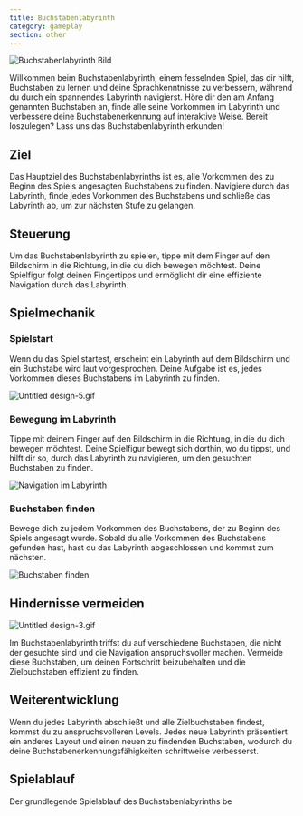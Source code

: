 ```yaml
---
title: Buchstabenlabyrinth
category: gameplay
section: other
---
```

![Buchstabenlabyrinth Bild](https://help.studycat.com/hc/article_attachments/34917832623897)

Willkommen beim Buchstabenlabyrinth, einem fesselnden Spiel, das dir hilft, Buchstaben zu lernen und deine Sprachkenntnisse zu verbessern, während du durch ein spannendes Labyrinth navigierst. Höre dir den am Anfang genannten Buchstaben an, finde alle seine Vorkommen im Labyrinth und verbessere deine Buchstabenerkennung auf interaktive Weise. Bereit loszulegen? Lass uns das Buchstabenlabyrinth erkunden!

## Ziel

Das Hauptziel des Buchstabenlabyrinths ist es, alle Vorkommen des zu Beginn des Spiels angesagten Buchstabens zu finden. Navigiere durch das Labyrinth, finde jedes Vorkommen des Buchstabens und schließe das Labyrinth ab, um zur nächsten Stufe zu gelangen.

## Steuerung

Um das Buchstabenlabyrinth zu spielen, tippe mit dem Finger auf den Bildschirm in die Richtung, in die du dich bewegen möchtest. Deine Spielfigur folgt deinen Fingertipps und ermöglicht dir eine effiziente Navigation durch das Labyrinth.

## Spielmechanik

### Spielstart

Wenn du das Spiel startest, erscheint ein Labyrinth auf dem Bildschirm und ein Buchstabe wird laut vorgesprochen. Deine Aufgabe ist es, jedes Vorkommen dieses Buchstabens im Labyrinth zu finden.

![Untitled design-5.gif](https://help.studycat.com/hc/article_attachments/35079949007769)

### Bewegung im Labyrinth

Tippe mit deinem Finger auf den Bildschirm in die Richtung, in die du dich bewegen möchtest. Deine Spielfigur bewegt sich dorthin, wo du tippst, und hilft dir so, durch das Labyrinth zu navigieren, um den gesuchten Buchstaben zu finden.

![Navigation im Labyrinth](https://help.studycat.com/hc/article_attachments/34917832629785)

### Buchstaben finden

Bewege dich zu jedem Vorkommen des Buchstabens, der zu Beginn des Spiels angesagt wurde. Sobald du alle Vorkommen des Buchstabens gefunden hast, hast du das Labyrinth abgeschlossen und kommst zum nächsten.

![Buchstaben finden](https://help.studycat.com/hc/article_attachments/34917832631321)

## Hindernisse vermeiden

![Untitled design-3.gif](https://help.studycat.com/hc/article_attachments/35076983481369)

Im Buchstabenlabyrinth triffst du auf verschiedene Buchstaben, die nicht der gesuchte sind und die Navigation anspruchsvoller machen. Vermeide diese Buchstaben, um deinen Fortschritt beizubehalten und die Zielbuchstaben effizient zu finden.

## Weiterentwicklung

Wenn du jedes Labyrinth abschließt und alle Zielbuchstaben findest, kommst du zu anspruchsvolleren Levels. Jedes neue Labyrinth präsentiert ein anderes Layout und einen neuen zu findenden Buchstaben, wodurch du deine Buchstabenerkennungsfähigkeiten schrittweise verbesserst.

## Spielablauf

Der grundlegende Spielablauf des Buchstabenlabyrinths be